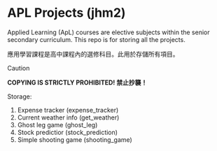# APL Projects (jhm2)
Applied Learning (ApL) courses are elective subjects within the senior secondary curriculum. This repo is for storing all the projects.

應用學習課程是高中課程內的選修科目。此用於存儲所有項目。

> [!CAUTION]
> **COPYING IS STRICTLY PROHIBITED! 禁止抄襲！**

Storage:
1. Expense tracker (expense_tracker)
2. Current weather info (get_weather)
3. Ghost leg game (ghost_leg)
4. Stock predictior (stock_prediction)
5. Simple shooting game (shooting_game)